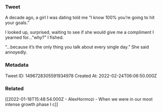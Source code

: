 ### Tweet
A decade ago, a girl I was dating told me “I know 100% you’re going to hit your goals.”

I looked up, surprised, waiting to see if she would give me a compliment I yearned for…”why?” I fished.

“…because it’s the only thing you talk about every single day.” She said annoyedly.

### Metadata
Tweet ID: 1496728305591934978
Created At: 2022-02-24T06:06:50.000Z

### Related
[[2022-01-18T15:48:54.000Z - AlexHormozi - When we were in our most intense growth phase  I c]]

